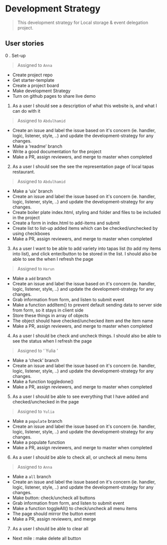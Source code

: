 # Development Strategy

> This development strategy for Local storage & event delegation project.

## User stories

0 . Set-up

> Assigned to `Anna`

- Create project repo
- Get starter-template
- Create a project board
- Make development Strategy
- Turn on github pages to share live demo

1. As a user I should see a description of what this website is, and what I can do with it

> Assigned to `Abdulhamid`

- Create an issue and label the issue based on it's concern (ie. handler, logic, listener, style, ..) and update the development-strategy for any changes.
- Make a ‘readme’ branch
- Write a good documentation for the project
- Make a PR, assign reviewers, and merge to master when completed

2. As a user I should see the see the representation page of local tapas restaurant.

> Assigned to `Abdulhamid`

- Make a ‘uix’ branch
- Create an issue and label the issue based on it's concern (ie. handler, logic, listener, style, ..) and update the development-strategy for any changes.
- Create boiler plate index.html, styling and folder and files to be included in the project
- Create a form in index.html to add-items and submit
- Create list to list-up added items which can be checked/unchecked by using checkboxes
- Make a PR, assign reviewers, and merge to master when completed

3. As a user I want to be able to add variety into tapas list (to add my items into list), and click enter/button to be stored in the list. I should also be able to see the when I refresh the page

> Assigned to `Harun`

- Make a `add` branch
- Create an issue and label the issue based on it's concern (ie. handler, logic, listener, style, ..) and update the development-strategy for any changes.
- Grab information from form, and listen to submit event
- Make a function addItem() to prevent default sending data to server side from form, so it stays in client side
- Store these things in array of objects
- The object should have checked/unchecked item and the item name
- Make a PR, assign reviewers, and merge to master when completed
    
4. As a user I should be check and uncheck things. I should also be able to see the status when I refresh the page

> Assigned to ‘ Yulia ’

- Make a ‘check’ branch
- Create an issue and label the issue based on it's concern (ie. handler, logic, listener, style, ..) and update the development-strategy for any changes.
- Make a function toggledone()
- Make a PR, assign reviewers, and merge to master when completed

5. As a user I should be able to see everything that I have added and checked/unchecked in the page

> Assigned to `Yulia`

- Make a `populate` branch
- Create an issue and label the issue based on it's concern (ie. handler, logic, listener, style, ..) and update the development-strategy for any changes.
- Make a populate function
- Make a PR, assign reviewers, and merge to master when completed

6. As a user I should be able to check all, or uncheck all menu items 

> Assigned to `Anna`

- Make a `all` branch
- Create an issue and label the issue based on it's concern (ie. handler, logic, listener, style, ..) and update the development-strategy for any changes.
- Make button: check/uncheck all buttons
- Grab information from form, and listen to submit event
- Make a function toggleAll() to check/uncheck all menu items
- The page should mirror the button event
- Make a PR, assign reviewers, and merge

7. As a user I should be able to clear all
- Next mile : make delete all button

